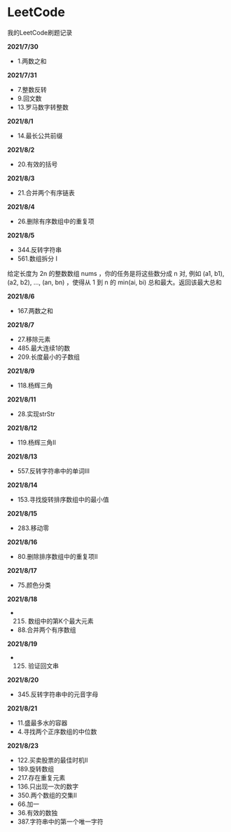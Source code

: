 # LeetCode
我的LeetCode刷题记录

**2021/7/30**

- 1.两数之和

**2021/7/31**

- 7.整数反转
- 9.回文数
- 13.罗马数字转整数

**2021/8/1**

- 14.最长公共前缀

**2021/8/2**

- 20.有效的括号

**2021/8/3**

- 21.合并两个有序链表

**2021/8/4**

- 26.删除有序数组中的重复项

**2021/8/5**

- 344.反转字符串
- 561.数组拆分 I

给定长度为 2n 的整数数组 nums ，你的任务是将这些数分成 n 对, 例如 (a1, b1), (a2, b2), ..., (an, bn) ，使得从 1 到 n 的 min(ai, bi) 总和最大。返回该最大总和 

**2021/8/6**

- 167.两数之和

**2021/8/7**

- 27.移除元素
- 485.最大连续1的数
- 209.长度最小的子数组

**2021/8/9**

- 118.杨辉三角

**2021/8/11**

- 28.实现strStr

**2021/8/12**

- 119.杨辉三角Ⅱ

**2021/8/13**

- 557.反转字符串中的单词Ⅲ

**2021/8/14**

- 153.寻找旋转排序数组中的最小值

**2021/8/15**

- 283.移动零

**2021/8/16**

- 80.删除排序数组中的重复项Ⅱ

**2021/8/17**

- 75.颜色分类

**2021/8/18**

- 215. 数组中的第K个最大元素
- 88.合并两个有序数组

**2021/8/19**

- 125. 验证回文串

**2021/8/20**

- 345.反转字符串中的元音字母

**2021/8/21**

- 11.盛最多水的容器
- 4.寻找两个正序数组的中位数

**2021/8/23**

- 122.买卖股票的最佳时机II
- 189.旋转数组
- 217.存在重复元素
- 136.只出现一次的数字
- 350.两个数组的交集Ⅱ
- 66.加一
- 36.有效的数独
- 387.字符串中的第一个唯一字符
